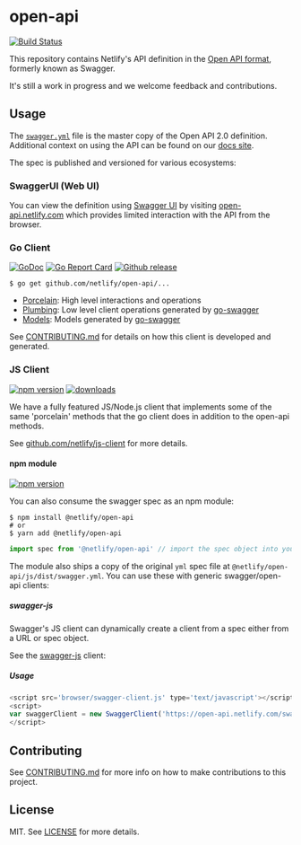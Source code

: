 # open-api

[![Build Status][travis-img]][travis]

This repository contains Netlify's API definition in the [Open API format][open-api-2], formerly known as Swagger.

It's still a work in progress and we welcome feedback and contributions.

## Usage

The [`swagger.yml`](swagger.yml) file is the master copy of the Open API 2.0 definition. Additional context on using the API can be found on our [docs site](https://www.netlify.com/docs/api/).

The spec is published and versioned for various ecosystems:

### SwaggerUI (Web UI)

You can view the definition using [Swagger UI](https://swagger.io/tools/swagger-ui/) by visiting [open-api.netlify.com](http://open-api.netlify.com) which provides limited interaction with the API from the browser.

### Go Client

[![GoDoc][godoc-img]][godoc]
[![Go Report Card][goreport-img]][goreport]
[![Github release][git-img]][git]

```console
$ go get github.com/netlify/open-api/...
```

- [Porcelain](https://godoc.org/github.com/netlify/open-api/go/porcelain): High level interactions and operations
- [Plumbing](https://godoc.org/github.com/netlify/open-api/go/plumbing): Low level client operations generated by [go-swagger][go-swagger]
- [Models](https://godoc.org/github.com/netlify/open-api/go/models): Models generated by [go-swagger][go-swagger]

See [CONTRIBUTING.md](CONTRIBUTING.md) for details on how this client is developed and generated.

### JS Client

[![npm version][npm-js-img]][npm-js] [![downloads][dl-js-img]][dl-js]

We have a fully featured JS/Node.js client that implements some of the same 'porcelain' methods that the go client does in addition to the open-api methods.

See [github.com/netlify/js-client](https://github.com/netlify/js-client) for more details.

#### npm module

[![npm version][npm-img]][npm]

You can also consume the swagger spec as an npm module:

```console
$ npm install @netlify/open-api
# or
$ yarn add @netlify/open-api
```

```js
import spec from '@netlify/open-api' // import the spec object into your project
```

The module also ships a copy of the original `yml` spec file at `@netlify/open-api/js/dist/swagger.yml`. You can use these with generic swagger/open-api clients:

##### swagger-js

Swagger's JS client can dynamically create a client from a spec either from a URL or spec object.

See the [swagger-js](https://github.com/swagger-api/swagger-js) client:

##### Usage

```js
<script src='browser/swagger-client.js' type='text/javascript'></script>
<script>
var swaggerClient = new SwaggerClient('https://open-api.netlify.com/swagger.json');
</script>
```

## Contributing

See [CONTRIBUTING.md](CONTRIBUTING.md) for more info on how to make contributions to this project.

## License

MIT. See [LICENSE](LICENSE) for more details.

[travis-img]: https://travis-ci.org/netlify/open-api.svg?branch=master
[travis]: https://travis-ci.org/netlify/open-api
[npm-img]: https://img.shields.io/npm/v/@netlify/open-api.svg
[npm]: https://npmjs.org/package/@netlify/open-api
[npm-js-img]: https://img.shields.io/npm/v/netlify.svg
[npm-js]: https://npmjs.org/package/netlify
[dl-js-img]: https://img.shields.io/npm/dm/netlify.svg
[dl-js]: https://npmjs.org/package/netlify
[godoc-img]: https://godoc.org/github.com/netlify/open-api/go?status.svg
[godoc]: https://godoc.org/github.com/netlify/open-api/go
[goreport-img]: https://goreportcard.com/badge/github.com/netlify/open-api
[goreport]: https://goreportcard.com/report/github.com/netlify/open-api
[git-img]: https://img.shields.io/github/release/netlify/open-api.svg
[git]: https://github.com/netlify/open-api/releases/latest
[open-api-2]: https://github.com/OAI/OpenAPI-Specification/blob/master/versions/2.0.md
[go-swagger]: https://github.com/go-swagger/go-swagger
